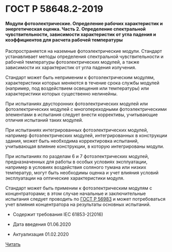 # ГОСТ Р 58648.2-2019

#### Модули фотоэлектрические. Определение рабочих характеристик и энергетическая оценка. Часть 2. Определение спектральной чувствительности, зависимости характеристик от угла падения и коэффициентов для расчета рабочей температуры 

Распространяется на наземные фотоэлектрические модули. Стандарт устанавливает методы определения спектральной чувствительности и рабочей температуры фотоэлектрических модулей, а также зависимости их характеристик от угла падения излучения.

Стандарт может быть неприменим к фотоэлектрическим модулям, характеристики которых меняются в течение срока службы модулей (например, под воздействием освещения или температуры) или характеристики которых существенно нелинейны.

При испытаниях двусторонних фотоэлектрических модулей или фотоэлектрических модулей с многопереходными фотоэлектрическими элементами в испытания следует внести коррективы, учитывающие отличия испытаний таких модулей.

При испытаниях интегрированных фотоэлектрических модулей, например фотоэлектрических модулей, интегрированных в конструкции здания, может быть необходима корректировка испытаний, учитывающая влияние конструкции, в которую интегрированы модули.

При испытаниях по разделам 6 и 7 фотоэлектрических модулей, предназначенных для работы в особых условиях эксплуатации, например в условиях воздействия соляного тумана или низких температур, могут быть необходимы оценка и учет влияния условий эксплуатации на оптические характеристики модуля.

Стандарт может быть применим к фотоэлектрическим модулям с концентраторами; в этом случае начальные и заключительные испытания следует проводить по [ГОСТ Р 56983](56983-2016.md) и может потребоваться учет влияния концентратора на результаты основных испытаний.

- Содержит требования IEC 61853-2(2016)

- Дата введения	01.06.2020
- Актуализация	01.02.2020

<a href="~/files/58648.2-2019.pdf" onclick="openPdf('58648.2-2019.pdf', 'application/pdf');">Читать</a>
